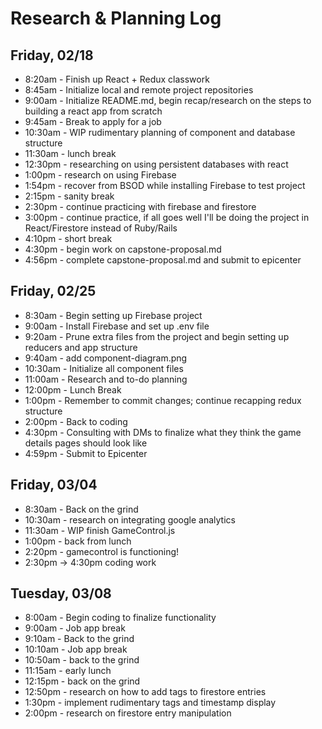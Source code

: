 # Research & Planning Log
## Friday, 02/18
* 8:20am - Finish up React + Redux classwork
* 8:45am - Initialize local and remote project repositories
* 9:00am - Initialize README.md, begin recap/research on the steps to building a react app from scratch
* 9:45am - Break to apply for a job
* 10:30am - WIP rudimentary planning of component and database structure
* 11:30am - lunch break
* 12:30pm - researching on using persistent databases with react
* 1:00pm - research on using Firebase
* 1:54pm - recover from BSOD while installing Firebase to test project
* 2:15pm - sanity break
* 2:30pm - continue practicing with firebase and firestore
* 3:00pm - continue practice, if all goes well I'll be doing the project in React/Firestore instead of Ruby/Rails
* 4:10pm - short break
* 4:30pm - begin work on capstone-proposal.md
* 4:56pm - complete capstone-proposal.md and submit to epicenter
## Friday, 02/25
* 8:30am - Begin setting up Firebase project
* 9:00am - Install Firebase and set up .env file
* 9:20am - Prune extra files from the project and begin setting up reducers and app structure
* 9:40am - add component-diagram.png
* 10:30am - Initialize all component files
* 11:00am - Research and to-do planning
* 12:00pm - Lunch Break
* 1:00pm - Remember to commit changes; continue recapping redux structure
* 2:00pm - Back to coding
* 4:30pm - Consulting with DMs to finalize what they think the game details pages should look like
* 4:59pm - Submit to Epicenter
## Friday, 03/04
* 8:30am - Back on the grind
* 10:30am - research on integrating google analytics
* 11:30am - WIP finish GameControl.js
* 1:00pm - back from lunch
* 2:20pm - gamecontrol is functioning!
* 2:30pm -> 4:30pm coding work
## Tuesday, 03/08
* 8:00am - Begin coding to finalize functionality
* 9:00am - Job app break
* 9:10am - Back to the grind
* 10:10am - Job app break
* 10:50am - back to the grind
* 11:15am - early lunch
* 12:15pm - back on the grind
* 12:50pm - research on how to add tags to firestore entries
* 1:30pm - implement rudimentary tags and timestamp display
* 2:00pm - research on firestore entry manipulation